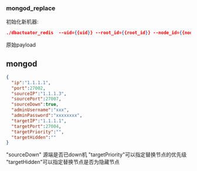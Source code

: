 ### mongod_replace
初始化新机器:

```json
./dbactuator_redis  --uid={{uid}} --root_id={{root_id}} --node_id={{node_id}} --version_id={{version_id}} --atom-job-list="mongod_replace"  --payload='{{payload_base64}}'
```


原始payload

## mongod
```json
{
  "ip":"1.1.1.1",
  "port":27002,
  "sourceIP":"1.1.1.3",
  "sourcePort":27007,
  "sourceDown":true,
  "adminUsername":"xxx",
  "adminPassword":"xxxxxxxx",
  "targetIP":"1.1.1.1",
  "targetPort":27004,
  "targetPriority":"",
  "targetHidden":""
}
```
"sourceDown" 源端是否已down机
"targetPriority"可以指定替换节点的优先级
"targetHidden"可以指定替换节点是否为隐藏节点